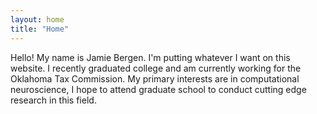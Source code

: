 ```yaml
---
layout: home
title: "Home"
---
```


Hello! My name is Jamie Bergen. I'm putting whatever I want on this website. I recently graduated college and am currently working for the Oklahoma Tax Commission. My primary interests are in computational neuroscience, I hope to attend graduate school to conduct cutting edge research in this field. 
